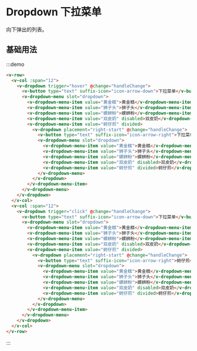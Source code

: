# Dropdown 下拉菜单

向下弹出的列表。

## 基础用法

:::demo 

```html
<v-row>
  <v-col :span="12">
    <v-dropdown trigger="hover" @change="handleChange">
      <v-button type="text" suffix-icon="icon-arrow-down">下拉菜单</v-button>
      <v-dropdown-menu slot="dropdown">
        <v-dropdown-menu-item value="黄金糕">黄金糕</v-dropdown-menu-item>
        <v-dropdown-menu-item value="狮子头">狮子头</v-dropdown-menu-item>
        <v-dropdown-menu-item value="螺蛳粉">螺蛳粉</v-dropdown-menu-item>
        <v-dropdown-menu-item value="双皮奶" disabled>双皮奶</v-dropdown-menu-item>
        <v-dropdown-menu-item value="蚵仔煎" divided>
          <v-dropdown placement="right-start" @change="handleChange">
            <v-button type="text" suffix-icon="icon-arrow-right">下拉菜单</v-button>
            <v-dropdown-menu slot="dropdown">
              <v-dropdown-menu-item value="黄金糕">黄金糕</v-dropdown-menu-item>
              <v-dropdown-menu-item value="狮子头">狮子头</v-dropdown-menu-item>
              <v-dropdown-menu-item value="螺蛳粉">螺蛳粉</v-dropdown-menu-item>
              <v-dropdown-menu-item value="双皮奶" disabled>双皮奶</v-dropdown-menu-item>
              <v-dropdown-menu-item value="蚵仔煎" divided>蚵仔煎</v-dropdown-menu-item>
            </v-dropdown-menu>
          </v-dropdown>
        </v-dropdown-menu-item>
      </v-dropdown-menu>
    </v-dropdown>
  </v-col>
  <v-col :span="12">
    <v-dropdown trigger="click" @change="handleChange">
      <v-button type="text" suffix-icon="icon-arrow-down">下拉菜单</v-button>
      <v-dropdown-menu slot="dropdown">
        <v-dropdown-menu-item value="黄金糕">黄金糕</v-dropdown-menu-item>
        <v-dropdown-menu-item value="狮子头">狮子头</v-dropdown-menu-item>
        <v-dropdown-menu-item value="螺蛳粉">螺蛳粉</v-dropdown-menu-item>
        <v-dropdown-menu-item value="双皮奶" disabled>双皮奶</v-dropdown-menu-item>
        <v-dropdown-menu-item value="蚵仔煎" divided>
          <v-dropdown placement="right-start" @change="handleChange">
            <v-button type="text" suffix-icon="icon-arrow-right">蚵仔煎</v-button>
            <v-dropdown-menu slot="dropdown">
              <v-dropdown-menu-item value="黄金糕">黄金糕</v-dropdown-menu-item>
              <v-dropdown-menu-item value="狮子头">狮子头</v-dropdown-menu-item>
              <v-dropdown-menu-item value="螺蛳粉">螺蛳粉</v-dropdown-menu-item>
              <v-dropdown-menu-item value="双皮奶" disabled>双皮奶</v-dropdown-menu-item>
              <v-dropdown-menu-item value="蚵仔煎" divided>蚵仔煎</v-dropdown-menu-item>
            </v-dropdown-menu>
          </v-dropdown>
        </v-dropdown-menu-item>
      </v-dropdown-menu>
    </v-dropdown>
  </v-col>
</v-row>
```
:::

<script>
  import Row from '@/components/row';
  import Col from '@/components/col';
  import Button from '@/components/button';
  import Dropdown from '@/components/dropdown';
  import DropdownMenu from '@/components/dropdown-menu';
  import DropdownMenuItem from '@/components/dropdown-menu-item';

  export default {
    components: {
      VRow: Row,
      VCol: Col,
      VButton: Button,
      VDropdown: Dropdown,
      VDropdownMenu: DropdownMenu,
      VDropdownMenuItem: DropdownMenuItem,
    },
    data() {
      return {
      };
    },
    methods: {
      handleChange(value) {
        console.log(value);
      },
    },
  };
</script>